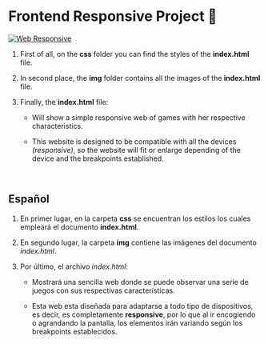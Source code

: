 # Frontend Responsive Project 📱

<a href="https://almendrohub.github.io/WebResponsive/" target="_blank">
 <img src="https://i.imgur.com/yUbBB3p.png" alt="Web Responsive">          
</a>
<br>

1. First of all, on the **css** folder you can find the styles of the **index.html** file.

2. In second place, the **img** folder contains all the images of the **index.html** file.

3. Finally, the **index.html** file:

   - Will show a simple responsive web of games with her respective characteristics.
  
   - This website is designed to be compatible with all the devices *(responsive)*, so the website will fit or enlarge depending of the device and the breakpoints established.

<br>

Español
-------

1. En primer lugar, en la carpeta **css** se encuentran los estilos los cuales empleará el documento **index.html**.
 
2. En segundo lugar, la carpeta **img** contiene las imágenes del documento *index.html*.

3. Por último, el archivo *index.html*:

    - Mostrará una sencilla web donde se puede observar una serie de juegos con sus respectivas características.
    
    - Esta web esta diseñada para adaptarse a todo tipo de dispositivos, es decir, es completamente **responsive**, 
      por lo que al ir encogiendo o agrandando la pantalla, los elementos irán variando según los breakpoints
      establecidos.

